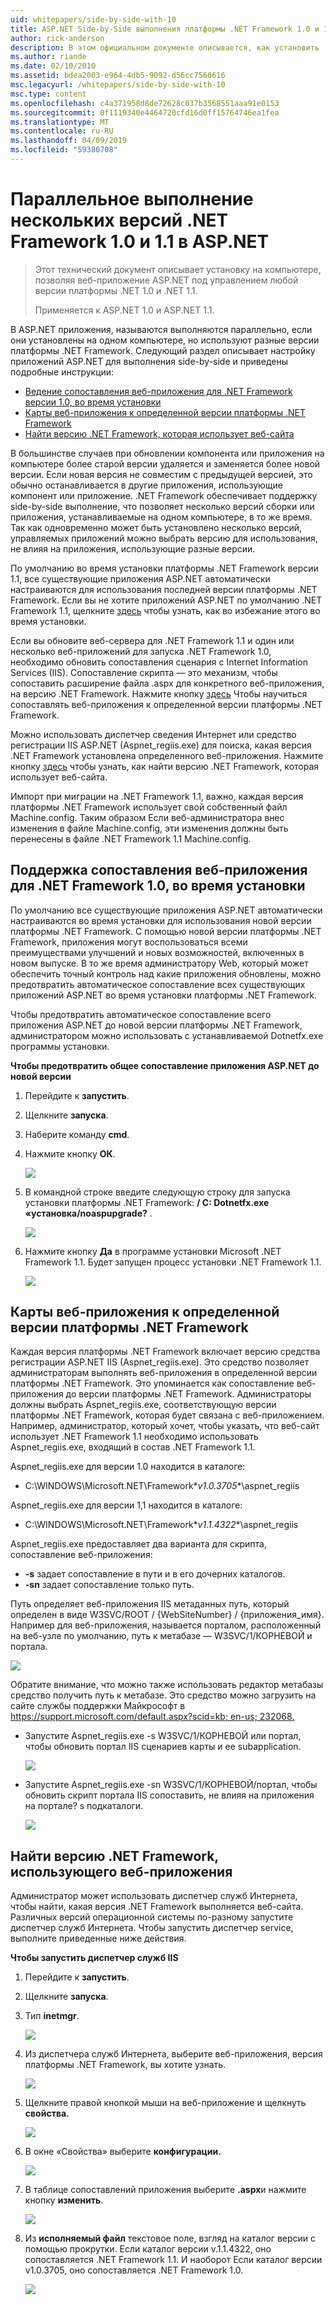 ```yaml
---
uid: whitepapers/side-by-side-with-10
title: ASP.NET Side-by-Side выполнения платформы .NET Framework 1.0 и 1.1 | Документация Майкрософт
author: rick-anderson
description: В этом официальном документе описывается, как установить .NET 1.0 и .NET 1.1 на компьютере, позволяя веб-приложению ASP.NET для выполнения на любую версию снижает...
ms.author: riande
ms.date: 02/10/2010
ms.assetid: bdea2003-e964-4db5-9092-d56cc7560616
msc.legacyurl: /whitepapers/side-by-side-with-10
msc.type: content
ms.openlocfilehash: c4a371958d8de72628c037b3568551aaa91e0153
ms.sourcegitcommit: 0f1119340e4464720cfd16d0ff15764746ea1fea
ms.translationtype: MT
ms.contentlocale: ru-RU
ms.lasthandoff: 04/09/2019
ms.locfileid: "59380708"
---
```

# <a name="aspnet-side-by-side-execution-of-net-framework-10-and-11"></a>Параллельное выполнение нескольких версий .NET Framework 1.0 и 1.1 в ASP.NET

> Этот технический документ описывает установку на компьютере, позволяя веб-приложение ASP.NET под управлением любой версии платформы .NET 1.0 и .NET 1.1.
> 
> Применяется к ASP.NET 1.0 и ASP.NET 1.1.


В ASP.NET приложения, называются выполняются параллельно, если они установлены на одном компьютере, но используют разные версии платформы .NET Framework. Следующий раздел описывает настройку приложений ASP.NET для выполнения side-by-side и приведены подробные инструкции:

- [Ведение сопоставления веб-приложения для .NET Framework версии 1.0, во время установки](#1)
- [Карты веб-приложения к определенной версии платформы .NET Framework](#2)
- [Найти версию .NET Framework, которая использует веб-сайта](#3)

В большинстве случаев при обновлении компонента или приложения на компьютере более старой версии удаляется и заменяется более новой версии. Если новая версия не совместим с предыдущей версией, это обычно останавливается в другие приложения, использующие компонент или приложение. .NET Framework обеспечивает поддержку side-by-side выполнение, что позволяет несколько версий сборки или приложения, устанавливаемые на одном компьютере, в то же время. Так как одновременно может быть установлено несколько версий, управляемых приложений можно выбрать версию для использования, не влияя на приложения, использующие разные версии.

По умолчанию во время установки платформы .NET Framework версии 1.1, все существующие приложения ASP.NET автоматически настраиваются для использования последней версии платформы .NET Framework. Если вы не хотите приложений ASP.NET по умолчанию .NET Framework 1.1, щелкните [здесь](#1) чтобы узнать, как во избежание этого во время установки.

Если вы обновите веб-сервера для .NET Framework 1.1 и один или несколько веб-приложений для запуска .NET Framework 1.0, необходимо обновить сопоставления сценария с Internet Information Services (IIS). Сопоставление скрипта — это механизм, чтобы сопоставить расширение файла .aspx для конкретного веб-приложения, на версию .NET Framework. Нажмите кнопку [здесь](#2) Чтобы научиться сопоставлять веб-приложения к определенной версии платформы .NET Framework.

Можно использовать диспетчер сведения Интернет или средство регистрации IIS ASP.NET (Aspnet\_regiis.exe) для поиска, какая версия .NET Framework установлена определенного веб-приложения. Нажмите кнопку [здесь](#3) чтобы узнать, как найти версию .NET Framework, которая использует веб-сайта.

Импорт при миграции на .NET Framework 1.1, важно, каждая версия платформы .NET Framework использует свой собственный файл Machine.config. Таким образом Если веб-администратора внес изменения в файле Machine.config, эти изменения должны быть перенесены в файле .NET Framework 1.1 Machine.config.

<a id="1"></a>

## <a name="maintaining-your-web-applications-mapping-to-net-framework-10-during-installation"></a>Поддержка сопоставления веб-приложения для .NET Framework 1.0, во время установки

По умолчанию все существующие приложения ASP.NET автоматически настраиваются во время установки для использования новой версии платформы .NET Framework. С помощью новой версии платформы .NET Framework, приложения могут воспользоваться всеми преимуществами улучшений и новых возможностей, включенных в новом выпуске. В то же время администратору Web, который может обеспечить точный контроль над какие приложения обновлены, можно предотвратить автоматическое сопоставление всех существующих приложений ASP.NET во время установки платформы .NET Framework.

Чтобы предотвратить автоматическое сопоставление всего приложения ASP.NET до новой версии платформы .NET Framework, администратором можно использовать с устанавливаемой Dotnetfx.exe программы установки.

**Чтобы предотвратить общее сопоставление приложения ASP.NET до новой версии**

1. Перейдите к **запустить**.
2. Щелкните **запуска**.
3. Наберите команду **cmd**.
4. Нажмите кнопку **ОК**.  
  
    ![](side-by-side-with-10/_static/image1.gif)
5. В командной строке введите следующую строку для запуска установки платформы .NET Framework: **/ C: Dotnetfx.exe «установка/noaspupgrade?** .  
  
    ![](side-by-side-with-10/_static/image2.gif)
6. Нажмите кнопку **Да** в программе установки Microsoft .NET Framework 1.1. Будет запущен процесс установки .NET Framework 1.1.  
  
    ![](side-by-side-with-10/_static/image3.gif)

<a id="2"></a>

## <a name="map-a-web-application-to-a-specific-version-of-the-net-framework"></a>Карты веб-приложения к определенной версии платформы .NET Framework

Каждая версия платформы .NET Framework включает версию средства регистрации ASP.NET IIS (Aspnet\_regiis.exe). Это средство позволяет администраторам выполнять веб-приложения в определенной версии платформы .NET Framework. Это упоминается как сопоставление веб-приложения до версии платформы .NET Framework. Администраторы должны выбрать Aspnet\_regiis.exe, соответствующую версии платформы .NET Framework, которая будет связана с веб-приложением. Например, администратор, который хочет, чтобы указать, что веб-сайт использует .NET Framework 1.1 необходимо использовать Aspnet\_regiis.exe, входящий в состав .NET Framework 1.1.

Aspnet\_regiis.exe для версии 1.0 находится в каталоге:

- C:\WINDOWS\Microsoft.NET\Framework\**v1.0.3705**\aspnet\_regiis

Aspnet\_regiis.exe для версии 1,1 находится в каталоге:

- C:\WINDOWS\Microsoft.NET\Framework\**v1.1.4322**\aspnet\_regiis

Aspnet\_regiis.exe предоставляет два варианта для скрипта, сопоставление веб-приложения:

- **-s** задает сопоставление в пути и в его дочерних каталогов.
- **-sn** задает сопоставление только путь.

Путь определяет веб-приложения IIS метаданных путь, который определен в виде W3SVC/ROOT / {WebSiteNumber} / {приложения\_имя}. Например для веб-приложения, называется порталом, расположенный на веб-узле по умолчанию, путь к метабазе — W3SVC/1/КОРНЕВОЙ и портала.

![](side-by-side-with-10/_static/image4.gif)

Обратите внимание, что можно также использовать редактор метабазы средство получить путь к метабазе. Это средство можно загрузить на сайте службы поддержки Майкрософт в [ https://support.microsoft.com/default.aspx?scid=kb; en-us; 232068.](https://support.microsoft.com/default.aspx?scid=kb;en-us;232068)

- Запустите Aspnet\_regiis.exe -s W3SVC/1/КОРНЕВОЙ или портал, чтобы обновить портал IIS сценариев карты и ее subapplication.  
  
    ![](side-by-side-with-10/_static/image5.gif)

- Запустите Aspnet\_regiis.exe -sn W3SVC/1/КОРНЕВОЙ/портал, чтобы обновить скрипт портала IIS сопоставить, не влияя на приложения на портале? s подкаталоги.  
  
    ![](side-by-side-with-10/_static/image6.gif)

<a id="3"></a>

## <a name="find-the-net-framework-version-that-a-web-application-is-using"></a>Найти версию .NET Framework, использующего веб-приложения

Администратор может использовать диспетчер служб Интернета, чтобы найти, какая версия .NET Framework выполняется веб-сайта. Различных версий операционной системы по-разному запустите диспетчер служб Интернета. Чтобы запустить диспетчер service, выполните приведенные ниже действия.

**Чтобы запустить диспетчер служб IIS**

1. Перейдите к **запустить**.
2. Щелкните **запуска**.
3. Тип **inetmgr**.  
  
    ![](side-by-side-with-10/_static/image7.gif)
4. Из диспетчера служб Интернета, выберите веб-приложения, версия платформы .NET Framework, вы хотите узнать.  
  
    ![](side-by-side-with-10/_static/image8.gif)
5. Щелкните правой кнопкой мыши на веб-приложение и щелкнуть **свойства.**  
  
    ![](side-by-side-with-10/_static/image9.gif)
6. В окне «Свойства» выберите **конфигурации.**  
  
    ![](side-by-side-with-10/_static/image10.gif)
7. В таблице сопоставлений приложения выберите **.aspx**и нажмите кнопку **изменить**.  
  
    ![](side-by-side-with-10/_static/image11.gif)
8. Из **исполняемый файл** текстовое поле, взгляд на каталог версии с помощью прокрутки. Если каталог версии v.1.1.4322, оно сопоставляется .NET Framework 1.1. И наоборот Если каталог версии v1.0.3705, оно сопоставляется .NET Framework 1.0.  
  
    ![](side-by-side-with-10/_static/image12.gif)
